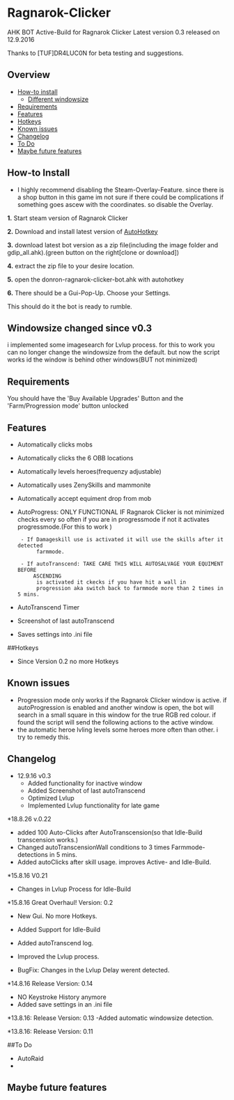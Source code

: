 # Ragnarok-Clicker
AHK BOT Active-Build for Ragnarok Clicker
Latest version 0.3 released on 12.9.2016

Thanks to [TUF]DR4LUC0N for beta testing and suggestions.

## Overview

* [How-to install](#how-to-install)
	- [Different windowsize](#different-windowsize)
* [Requirements](#requirements)
* [Features](#features)
* [Hotkeys](#hotkeys)
* [Known issues](#known-issues)
* [Changelog](#changelog)
* [To Do](#to-do)
* [Maybe future features](#maybe-future-features)

## How-to Install

* I highly recommend disabling the Steam-Overlay-Feature. since there is a shop button 
	in this game im not sure if there could be complications if something goes ascew with
	the coordinates. so disable the Overlay.

**1.** Start steam version of Ragnarok Clicker

**2.** Download and install latest version of [AutoHotkey][]

**3.** download latest bot version as a zip file(including the image folder and gdip_all.ahk).(green button on the right[clone or download])

**4.** extract the zip file to your desire location.

**5.** open the donron-ragnarok-clicker-bot.ahk with autohotkey

**6.** There should be a Gui-Pop-Up. Choose your Settings.

This should do it the bot is ready to rumble.

## Windowsize changed since v0.3

i implemented some imagesearch for Lvlup process. for this to work you can no longer change the windowsize from the default.
but now the script works id the window is behind other windows(BUT not minimized)


## Requirements

You should have the 'Buy Available Upgrades' Button and the 'Farm/Progression mode'
button unlocked

## Features


 * Automatically clicks mobs
 * Automatically clicks the 6 OBB locations
 * Automatically levels heroes(frequenzy adjustable)
 * Automatically uses ZenySkills and mammonite
 * Automatically accept equiment drop from mob
 * AutoProgress: ONLY FUNCTIONAL IF Ragnarok Clicker is not minimized
					checks every so often if you are in progressmode if not
					it activates progressmode.(For this to work )
					
		- If Damageskill use is activated it will use the skills after it detected
			 farmmode.
			 
		- If autoTranscend: TAKE CARE THIS WILL AUTOSALVAGE YOUR EQUIMENT BEFORE
			ASCENDING
			 is activated it ckecks if you have hit a wall in
			 progression aka switch back to farmmode more than 2 times in 5 mins.
 * AutoTranscend Timer
 * Screenshot of last autoTranscend
 * Saves settings into .ini file
 
##Hotkeys

* Since Version 0.2 no more Hotkeys 

##	Known issues

* Progression mode only works if the Ragnarok Clicker window is active.
	if autoProgression is enabled and another window is open, the bot will search in
	a small square in this window for the true RGB red colour. if found the script will send
	the following actions to the active window.
* the automatic heroe lvling levels some heroes more often than other. i try to
	remedy this.

## Changelog

* 12.9.16 v0.3
	- Added functionality for inactive window
	- Added Screenshot of last autoTranscend
	- Optimized Lvlup
	- Implemented Lvlup functionality for late game
	

*18.8.26 v.0.22
- added 100 Auto-Clicks after AutoTranscension(so that Idle-Build transcension works.)
- Changed autoTranscensionWall conditions to 3 times Farmmode-detections in 5 mins.
- Added autoClicks after skill usage. improves Active- and Idle-Build.

*15.8.16 V0.21
- Changes in Lvlup Process for Idle-Build


*15.8.16 Great Overhaul! Version: 0.2
- New Gui. No more Hotkeys.
- Added Support for Idle-Build
- Added autoTranscend log.
- Improved the Lvlup process.
	
- BugFix: Changes in the Lvlup Delay werent detected. 

*14.8.16 Release Version: 0.14
- NO Keystroke History anymore
- Added save settings in an .ini file

*13.8.16: Release Version: 0.13
-Added automatic windowsize detection.
	
*13.8.16: Release Version: 0.11

##To Do

- AutoRaid
- 

## Maybe future features
















[AutoHotkey]: http://autohotkey.com
[latest bot release]: https://github.com/DOnROnald/Ragnarok-Clicker
